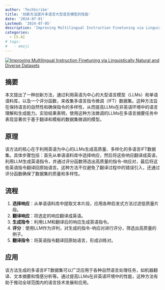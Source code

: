 ```yaml
---
author: 'TechScribe'
title: '创新方法提升多语言大型语言模型的性能'
date: '2024-07-01'
Lastmod: '2024-07-05'
description: 'Improving Multilingual Instruction Finetuning via Linguistically Natural and Diverse Datasets'
categories:
  - CS.AI
# tags:
#   - emoji
---
```


[![Improving Multilingual Instruction Finetuning via Linguistically Natural and Diverse Datasets](https://arxiv-research-1301205113.cos.ap-guangzhou.myqcloud.com/images/2407.01853v1.pdf_0.jpg)](https://arxiv.org/abs/2407.01853v1)

## 摘要

本文提出了一种创新方法，通过利用英语为中心的大型语言模型（LLMs）和单语语料库，以及一个评分函数，来收集多语言指令微调（IFT）数据集。这种方法旨在保持语言的自然性和确保指令的多样性，从而提高LLMs在非英语环境中的语言理解和生成能力。实验结果表明，使用这种方法微调的LLMs在多语言摘要任务中表现显著优于基于翻译和模板的数据集微调的模型。<!--more-->

## 原理

该方法的核心在于利用英语为中心的LLMs生成高质量、多样化的多语言IFT数据集。具体步骤包括：首先从单语语料库中选择响应，然后将这些响应翻译成英语，利用LLM生成英语指令，并通过评分函数筛选出高质量的指令-响应对，最后将这些英语指令翻译回原始语言。这种方法不仅避免了翻译过程中的错误引入，还通过评分函数确保了数据集的质量和多样性。

## 流程

1. **选择响应**：从单语语料库中提取文本片段，应用各种启发式方法过滤低质量片段。
2. **翻译响应**：将选定的响应翻译成英语。
3. **生成指令**：利用LLM和翻译后的响应生成英语指令。
4. **评分**：使用LLM作为评判，对生成的指令-响应对进行评分，筛选出高质量的例子。
5. **翻译指令**：将英语指令翻译回原始语言，形成训练对。

## 应用

该方法生成的多语言IFT数据集可以广泛应用于各种自然语言处理任务，如机器翻译、文本摘要和情感分析等。通过提高LLMs在非英语环境中的性能，这种方法有助于推动全球范围内的语言技术发展和应用。
